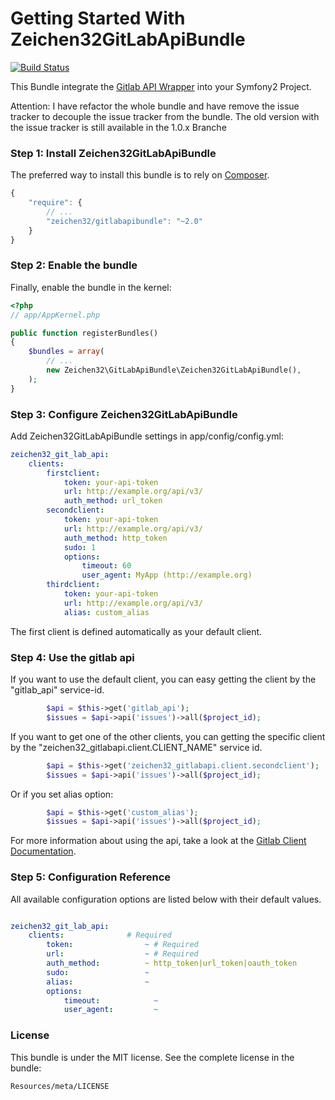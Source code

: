 Getting Started With Zeichen32GitLabApiBundle
=========================================

[![Build Status](https://travis-ci.org/Zeichen32/GitLabApiBundle.svg)](https://travis-ci.org/Zeichen32/GitLabApiBundle)

This Bundle integrate the [Gitlab API Wrapper](https://github.com/m4tthumphrey/php-gitlab-api) into your Symfony2 Project.

Attention:
I have refactor the whole bundle and have remove the issue tracker to decouple the issue tracker from the bundle.
The old version with the issue tracker is still available in the 1.0.x Branche

### Step 1: Install Zeichen32GitLabApiBundle

The preferred way to install this bundle is to rely on [Composer](http://getcomposer.org).

``` js
{
    "require": {
        // ...
        "zeichen32/gitlabapibundle": "~2.0"
    }
}
```

### Step 2: Enable the bundle

Finally, enable the bundle in the kernel:

``` php
<?php
// app/AppKernel.php

public function registerBundles()
{
    $bundles = array(
        // ...
        new Zeichen32\GitLabApiBundle\Zeichen32GitLabApiBundle(),
    );
}
```

### Step 3: Configure Zeichen32GitLabApiBundle

Add Zeichen32GitLabApiBundle settings in app/config/config.yml:


``` yaml
zeichen32_git_lab_api:
    clients:
        firstclient:
            token: your-api-token
            url: http://example.org/api/v3/
            auth_method: url_token
        secondclient:
            token: your-api-token
            url: http://example.org/api/v3/
            auth_method: http_token
            sudo: 1
            options:
                timeout: 60
                user_agent: MyApp (http://example.org)
        thirdclient:
            token: your-api-token
            url: http://example.org/api/v3/
            alias: custom_alias
```

The first client is defined automatically as your default client.

### Step 4: Use the gitlab api

If you want to use the default client, you can easy getting the client
by the "gitlab_api" service-id.

``` php
        $api = $this->get('gitlab_api');
        $issues = $api->api('issues')->all($project_id);

```

If you want to get one of the other clients, you can getting the specific client
by the "zeichen32_gitlabapi.client.CLIENT_NAME" service id.

``` php
        $api = $this->get('zeichen32_gitlabapi.client.secondclient');
        $issues = $api->api('issues')->all($project_id);

```

Or if you set alias option:

``` php
        $api = $this->get('custom_alias');
        $issues = $api->api('issues')->all($project_id);

```

For more information about using the api, take a look at the [Gitlab Client Documentation](https://github.com/m4tthumphrey/php-gitlab-api).

### Step 5: Configuration Reference

All available configuration options are listed below with their default values.

``` yaml

zeichen32_git_lab_api:
    clients:              # Required
        token:                ~ # Required
        url:                  ~ # Required
        auth_method:          ~ http_token|url_token|oauth_token
        sudo:                 ~
        alias:                ~
        options:
            timeout:            ~
            user_agent:         ~

```

### License

This bundle is under the MIT license. See the complete license in the bundle:

    Resources/meta/LICENSE
